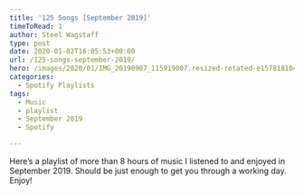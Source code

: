 ```yaml
---
title: '125 Songs [September 2019]'
timeToRead: 1 
author: Steel Wagstaff
type: post
date: 2020-01-02T16:05:53+00:00
url: /125-songs-september-2019/
hero: /images/2020/01/IMG_20190907_115919007.resized-rotated-e1578181042873.jpg
categories:
  - Spotify Playlists
tags:
  - Music
  - playlist
  - September 2019
  - Spotify

---
```

Here&#8217;s a playlist of more than 8 hours of music I listened to and enjoyed in September 2019. Should be just enough to get you through a working day. Enjoy!